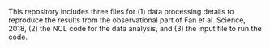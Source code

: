 This repository includes three files for (1) data processing details to reproduce the results from the observational part of Fan et al. Science, 2018, (2) the NCL code for the data analysis, and (3) the input file to run the code. 

